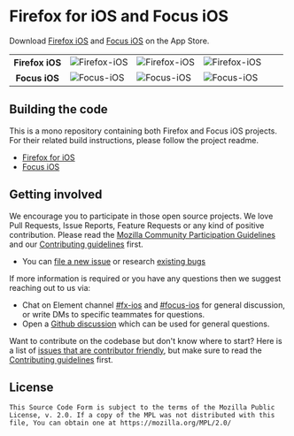# Firefox for iOS and Focus iOS

Download [Firefox iOS](https://apps.apple.com/app/firefox-web-browser/id989804926) and [Focus iOS](https://itunes.apple.com/app/id1055677337) on the App Store.

<table>
  <tr>
    <th style="border: none;"><strong>Firefox iOS</strong></th>
    <td style="border: none;"><img src="https://img.shields.io/badge/Xcode-15.4-blue?logo=Xcode&logoColor=white" alt="Firefox-iOS"></td>
    <td style="border: none;"><img src="https://img.shields.io/badge/Swift-5.6-red?logo=Swift&logoColor=white" alt="Firefox-iOS"></td>
    <td style="border: none;"><img src="https://img.shields.io/badge/iOS-15.0+-green?logo=apple&logoColor=white" alt="Firefox-iOS"></td>
    <th rowspan="2" style="border: none;">
        <a href="https://codebeat.co/projects/github-com-mozilla-firefox-ios">
            <img src="https://codebeat.co/badges/67e58b6d-bc89-4f22-ba8f-7668a9c15c5a" alt="">
        </a>
    </th>
    <th rowspan="2" style="border: none;">
        <a href="https://codecov.io/gh/mozilla-mobile/firefox-ios/branch/main">
            <img src="https://codecov.io/gh/mozilla-mobile/firefox-ios/branch/main/graph/badge.svg" alt="">
        </a>
    </th>
  </tr>
  <tr>
    <th style="border: none;"><strong>Focus iOS</strong></th>
    <td style="border: none;"><img src="https://img.shields.io/badge/Xcode-15.4-blue?logo=Xcode&logoColor=white" alt="Focus-iOS"></td>
    <td style="border: none;"><img src="https://img.shields.io/badge/Swift-5.6-red?logo=Swift&logoColor=white" alt="Focus-iOS"></td>
    <td style="border: none;"><img src="https://img.shields.io/badge/iOS-15.0+-green?logo=apple&logoColor=white" alt="Focus-iOS"></td>
  </tr>
</table>

## Building the code
This is a mono repository containing both Firefox and Focus iOS projects. For their related build instructions, please follow the project readme.
- [Firefox for iOS](https://github.com/mozilla-mobile/firefox-ios/blob/main/firefox-ios/README.md)
- [Focus iOS](https://github.com/mozilla-mobile/firefox-ios/blob/main/focus-ios/README.md)

## Getting involved

We encourage you to participate in those open source projects. We love Pull Requests, Issue Reports, Feature Requests or any kind of positive contribution. Please read the [Mozilla Community Participation Guidelines](https://www.mozilla.org/en-US/about/governance/policies/participation/) and our [Contributing guidelines](https://github.com/mozilla-mobile/firefox-ios/blob/main/CONTRIBUTING.md) first. 

- You can [file a new issue](https://github.com/mozilla-mobile/firefox-ios/issues/new/choose) or research [existing bugs](https://github.com/mozilla-mobile/firefox-ios/issues)

If more information is required or you have any questions then we suggest reaching out to us via:
- Chat on Element channel [#fx-ios](https://chat.mozilla.org/#/room/#fx-ios:mozilla.org) and [#focus-ios](https://chat.mozilla.org/#/room/#focus-ios:mozilla.org) for general discussion, or write DMs to specific teammates for questions.
- Open a [Github discussion](https://github.com/mozilla-mobile/firefox-ios/discussions) which can be used for general questions.

Want to contribute on the codebase but don't know where to start? Here is a list of [issues that are contributor friendly](https://github.com/mozilla-mobile/firefox-ios/labels/Contributor%20OK), but make sure to read the [Contributing guidelines](https://github.com/mozilla-mobile/firefox-ios/blob/main/CONTRIBUTING.md) first. 


## License

    This Source Code Form is subject to the terms of the Mozilla Public
    License, v. 2.0. If a copy of the MPL was not distributed with this
    file, You can obtain one at https://mozilla.org/MPL/2.0/
